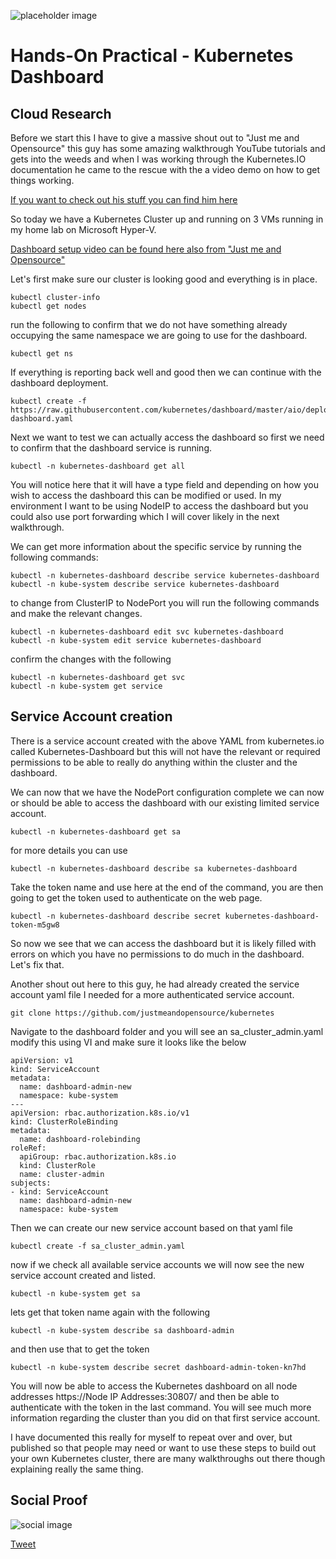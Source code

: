 
![placeholder image](https://kubernetes.io/images/kubernetes-horizontal-color.png)

# Hands-On Practical - Kubernetes Dashboard

## Cloud Research

Before we start this I have to give a massive shout out to "Just me and Opensource" this guy has some amazing walkthrough YouTube tutorials and gets into the weeds and when I was working through the Kubernetes.IO documentation he came to the rescue with the a video demo on how to get things working. 

[If you want to check out his stuff you can find him here](https://www.youtube.com/channel/UC6VkhPuCCwR_kG0GExjoozg)

So today we have a Kubernetes Cluster up and running on 3 VMs running in my home lab on Microsoft Hyper-V. 

[Dashboard setup video can be found here also from "Just me and Opensource"](https://www.youtube.com/watch?v=6MnsSvChl1E)

Let's first make sure our cluster is looking good and everything is in place. 

```
kubectl cluster-info
kubectl get nodes 
```

run the following to confirm that we do not have something already occupying the same namespace we are going to use for the dashboard. 
```
kubectl get ns
```

If everything is reporting back well and good then we can continue with the dashboard deployment. 

```
kubectl create -f https://raw.githubusercontent.com/kubernetes/dashboard/master/aio/deploy/recommended/kubernetes-dashboard.yaml
```

Next we want to test we can actually access the dashboard so first we need to confirm that the dashboard service is running. 

```
kubectl -n kubernetes-dashboard get all
``` 

You will notice here that it will have a type field and depending on how you wish to access the dashboard this can be modified or used. In my environment I want to be using NodeIP to access the dashboard but you could also use port forwarding which I will cover likely in the next walkthrough. 

We can get more information about the specific service by running the following commands: 

```
kubectl -n kubernetes-dashboard describe service kubernetes-dashboard
kubectl -n kube-system describe service kubernetes-dashboard
```

to change from ClusterIP to NodePort you will run the following commands and make the relevant changes. 

```
kubectl -n kubernetes-dashboard edit svc kubernetes-dashboard
kubectl -n kube-system edit service kubernetes-dashboard
```

confirm the changes with the following 

```
kubectl -n kubernetes-dashboard get svc
kubectl -n kube-system get service
``` 

## Service Account creation
There is a service account created with the above YAML from kubernetes.io called Kubernetes-Dashboard but this will not have the relevant or required permissions to be able to really do anything within the cluster and the dashboard.  

We can now that we have the NodePort configuration complete we can now or should be able to access the dashboard with our existing limited service account. 

```
kubectl -n kubernetes-dashboard get sa
```

for more details you can use 

```
kubectl -n kubernetes-dashboard describe sa kubernetes-dashboard
```
Take the token name and use here at the end of the command, you are then going to get the token used to authenticate on the web page.

```
kubectl -n kubernetes-dashboard describe secret kubernetes-dashboard-token-m5gw8
```
So now we see that we can access the dashboard but it is likely filled with errors on which you have no permissions to do much in the dashboard. Let's fix that. 

Another shout out here to this guy, he had already created the service account yaml file I needed for a more authenticated service account. 

```
git clone https://github.com/justmeandopensource/kubernetes
```
Navigate to the dashboard folder and you will see an sa_cluster_admin.yaml modify this using VI and make sure it looks like the below 

```
apiVersion: v1
kind: ServiceAccount
metadata:
  name: dashboard-admin-new
  namespace: kube-system
---
apiVersion: rbac.authorization.k8s.io/v1
kind: ClusterRoleBinding
metadata:
  name: dashboard-rolebinding
roleRef:
  apiGroup: rbac.authorization.k8s.io
  kind: ClusterRole
  name: cluster-admin
subjects:
- kind: ServiceAccount
  name: dashboard-admin-new
  namespace: kube-system
  ```

  Then we can create our new service account based on that yaml file

  ```
kubectl create -f sa_cluster_admin.yaml
```

now if we check all available service accounts we will now see the new service account created and listed.

```
kubectl -n kube-system get sa
```

lets get that token name again with the following

```
kubectl -n kube-system describe sa dashboard-admin
```
and then use that to get the token 

```
kubectl -n kube-system describe secret dashboard-admin-token-kn7hd
```
You will now be able to access the Kubernetes dashboard on all node addresses https://Node IP Addresses:30807/ and then be able to authenticate with the token in the last command. You will see much more information regarding the cluster than you did on that first service account. 

I have documented this really for myself to repeat over and over, but published so that people may need or want to use these steps to build out your own Kubernetes cluster, there are many walkthroughs out there though explaining really the same thing. 


## Social Proof

![social image](https://pbs.twimg.com/media/ElProWPXUAAcSg-?format=jpg&name=medium)

[Tweet](https://twitter.com/MichaelCade1/status/1320658491095326726?s=20)
